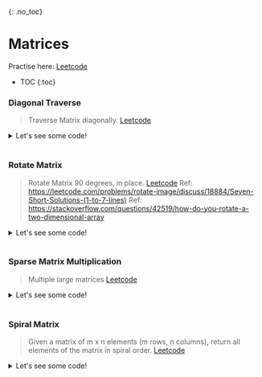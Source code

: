 {: .no_toc}
# Matrices
Practise here: [Leetcode](https://leetcode.com/list/?selectedList=9dunhxke)

- TOC
{:toc}

### Diagonal Traverse

> Traverse Matrix diagonally. 
> [Leetcode](https://leetcode.com/problems/diagonal-traverse/)

<details><summary markdown="span">Let's see some code!</summary>

```python
class Solution:
    def findDiagonalOrder(self, matrix: List[List[int]]) -> List[int]:
        m, n = len(matrix), len(matrix and matrix[0])

        res = []
        count = 0

        # get top row + right col ( rightmost edge is counted twice, hence --> for i in range(n-1))
        indices = [(0, i) for i in range(n - 1)] + [(j, n - 1) for j in range(m)]
        while indices:
            (r, c) = indices.pop(0)

            tmp = []
            while r < m and c >= 0:
                tmp.append(matrix[r][c])
                r += 1
                c -= 1

            if count % 2 == 0:
                tmp.reverse()

            count += 1
            res += tmp

        return res
```

</details>
<BR>

### Rotate Matrix

> Rotate Matrix 90 degrees, in place.
> [Leetcode](https://leetcode.com/problems/rotate-image/)
> Ref: https://leetcode.com/problems/rotate-image/discuss/18884/Seven-Short-Solutions-(1-to-7-lines)
> Ref: https://stackoverflow.com/questions/42519/how-do-you-rotate-a-two-dimensional-array
<details><summary markdown="span">Let's see some code!</summary>

```python
class Solution:
    def rotate(self, A):
        A.reverse()
        for i in range(len(A)):
            for j in range(i):
                A[i][j], A[j][i] = A[j][i], A[i][j]

class Solution:
    def rotate(self, A):
        n = len(A)
        for i in range(n//2):
            for j in range(n//2 + n%2):
                tmp = A[i][j]
                A[i][j] = A[~j][i]
                A[~j][i] = A[~i][~j]
                A[~i][~j] = A[j][~i]
                A[j][~i] = tmp
```

</details>
<BR>

### Sparse Matrix Multiplication

> Multiple large matrices
> [Leetcode](https://leetcode.com/problems/sparse-matrix-multiplication/)
<details><summary markdown="span">Let's see some code!</summary>

```python
class Solution:
    def multiply(self, A, B):
        def dotProduct(x, y):
            return sum(a * b for a, b in zip(x, y))

        # To multiply an m×n matrix by an n×p matrix, the n's must be the same,
        # and the result is an m×p matrix.

        # Inner expression is column, outside rows
        res = [[0 for x in range(len(B[0]))] for y in range(len(A))]

        for i in range(len(A)):
            for j in range(len(B[0])):
                res[i][j] = dotProduct(A[i], [x[j] for x in B])

        return res
```

</details>
<BR>

### Spiral Matrix
> Given a matrix of m x n elements (m rows, n columns), return all elements of the matrix in spiral order.
> [Leetcode](https://leetcode.com/problems/spiral-matrix/)
 
<details><summary markdown="span">Let's see some code!</summary>

```python
class Solution:
    def spiralOrder(self, m: List[List[int]]) -> List[int]:
        def add(t1):
            nonlocal r, c
            r, c = r + t1[0], c + t1[1]

        def sub(t1):
            nonlocal r, c
            r, c = r - t1[0], c - t1[1]

        directions = [(0, 1), (1, 0), (0, -1), (-1, 0)]
        res = []
        count = 0
        total = len(m) * len(m[0])

        curr = 0
        r, c = 0, 0
        while count < total:
            res.append(m[r][c])
            m[r][c] = 'z'
            count += 1
            add(directions[curr])

            if r not in range(len(m)) or c not in range(len(m[0])) or m[r][c] == 'z':
                sub(directions[curr])
                curr = (curr + 1) % 4
                add(directions[curr])

        return res

class Solution:
    def spiralOrder(self, m: List[List[int]]) -> List[int]:

        def solve(m, accum = [] ):
            if len(m)==0:
                return accum
            else:
                accum += list(m.pop(0))
                m = list(zip(*m))[::-1]
                return solve(m, accum)

        return solve(m)
```
</details>
<BR>